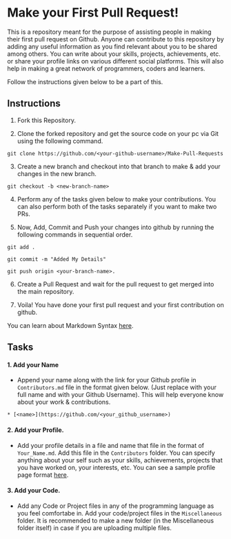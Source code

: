 # Make your First Pull Request!

This is a repository meant for the purpose of assisting people in making their first pull request on Github.
Anyone can contribute to this repository by adding any useful information as you find relevant about you to be shared among others. You can write about your skills, projects, achievements, etc. or share your profile links on various different social platforms. This will also help in making a great network of programmers, coders and learners.

Follow the instructions given below to be a part of this.


## Instructions

1. Fork this Repository.

2. Clone the forked repository and get the source code on your pc via Git using the following command.

```
git clone https://github.com/<your-github-username>/Make-Pull-Requests
```

3. Create a new branch and checkout into that branch to make & add your changes in the new branch.

```
git checkout -b <new-branch-name>
```

4. Perform any of the tasks given below to make your contributions. You can also perform both of the tasks separately if you want to make two PRs.

5. Now, Add, Commit and Push your changes into github by running the following commands in sequential order.

```
git add .

git commit -m "Added My Details"

git push origin <your-branch-name>.
```

6. Create a Pull Request and wait for the pull request to get merged into the main repository.

7. Voila! You have done your first pull request and your first contribution on github.


You can learn about Markdown Syntax [here](https://guides.github.com/features/mastering-markdown/).


## Tasks

#### 1. Add your Name

- Append your name along with the link for your Github profile in `Contributors.md` file in the format given below. (Just replace **<name>** with your full name and **<your-username>** with your Github Username). This will help everyone know about your work & contributions.

```
* [<name>](https://github.com/<your_github_username>)
```

#### 2. Add your Profile.

- Add your profile details in a file and name that file in the format of `Your_Name.md`. Add this file in the `Contributors` folder. You can specify anything about your self such as your skills, achievements, projects that you have worked on, your interests, etc.
You can see a sample profile page format [here](https://github.com/altruistcoder/Make-Pull-Requests/blob/master/Contributors/Rishabh_Aggarwal.md).


#### 3. Add your Code.

- Add any Code or Project files in any of the programming language as you feel comfortabe in. Add your code/project files in the `Miscellaneous` folder. It is recommended to make a new folder (in the Miscellaneous folder itself) in case if you are uploading multiple files.

